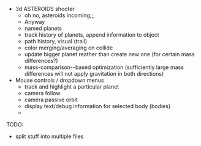 - 3d ASTEROIDS shooter
	- oh no, asteroids incoming;;;
	- Anyway
	- named planets
	- track history of planets, append information to object
	- path history, visual (trail)
	- color merging/averaging on collide
	- update bigger planet reather than create new one (for certain mass differences?)
	- mass-comparison--based optimization (sufficiently large mass differences will not apply gravitation in both directions)
- Mouse controls / dropdown menus
	- track and highlight a particular planet
	- camera follow
	- camera passive orbit
	- display text/debug information for selected body (bodies)
	- 

TODO:
- split stuff into multiple files
